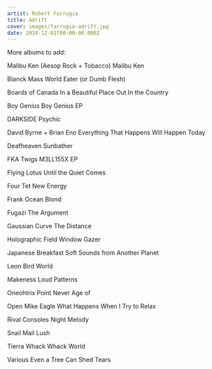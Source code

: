 ```yaml
---
artist: Robert Farrugia
title: Adrift
cover: images/farrugia-adrift.jpg
date: 2018-12-01T00:00:00.000Z
---
```

More albums to add:

Malibu Ken (Aesop Rock + Tobacco)
Malibu Ken

Blanck Mass
World Eater (or Dumb Flesh)

Boards of Canada
In a Beautiful Place Out In the Country

Boy Genius
Boy Genius EP

DARKSIDE
Psychic

David Byrne + Brian Eno
Everything That Happens Will Happen Today

Deafheaven
Sunbather

FKA Twigs
M3LL155X EP

Flying Lotus
Until the Quiet Comes

Four Tet
New Energy

Frank Ocean
Blond

Fugazi
The Argument

Gaussian Curve
The Distance

Holographic Field
Window Gazer

Japanese Breakfast
Soft Sounds from Another Planet

Leon
Bird World

Makeness
Loud Patterns

Oneohtrix Point Never
Age of

Open Mike Eagle
What Happens When I Try to Relax

Rival Consoles
Night Melody

Snail Mail
Lush

Tierra Whack
Whack World

Various
Even a Tree Can Shed Tears
